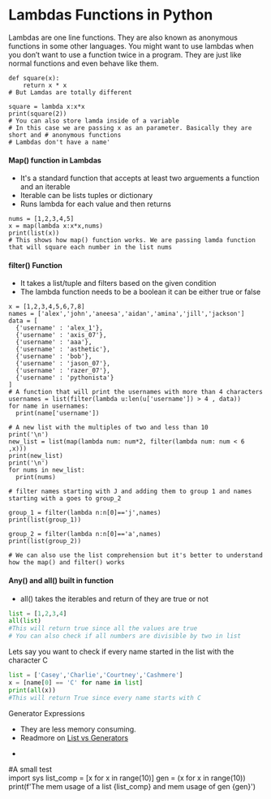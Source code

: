 # Lambdas Functions in Python
Lambdas are one line functions. They are also known as anonymous functions in some other languages. You might want to use lambdas when you don’t want to use a function twice in a program. They are just like normal functions and even behave like them.

```python3
def square(x):
    return x * x
# But Lamdas are totally different

square = lambda x:x*x
print(square(2))
# You can also store lamda inside of a variable
# In this case we are passing x as an parameter. Basically they are short and # anonymous functions
# Lambdas don't have a name'
```

#### Map() function in Lambdas
* It's a standard function that accepts at least two arguements a function and an iterable
* Iterable can be lists tuples or dictionary
* Runs lambda for each value and then returns
```python3
nums = [1,2,3,4,5]
x = map(lambda x:x*x,nums)
print(list(x))
# This shows how map() function works. We are passing lamda function that will square each number in the list nums
```

#### filter() Function
* It takes a list/tuple and filters based on the given condition
* The lambda function needs to be a boolean it can be either true or false
```python3
x = [1,2,3,4,5,6,7,8]
names = ['alex','john','aneesa','aidan','amina','jill','jackson']
data = [
  {'username' : 'alex_1'},
  {'username' : 'axis_07'},
  {'username' : 'aaa'},
  {'username' : 'asthetic'},
  {'username' : 'bob'},
  {'username' : 'jason_07'},
  {'username' : 'razer_07'},
  {'username' : 'pythonista'}
]
# A function that will print the usernames with more than 4 characters
usernames = list(filter(lambda u:len(u['username']) > 4 , data))
for name in usernames:
  print(name['username'])

# A new list with the multiples of two and less than 10
print('\n')
new_list = list(map(lambda num: num*2, filter(lambda num: num < 6   ,x)))
print(new_list)
print('\n')
for nums in new_list:
  print(nums)

# filter names starting with J and adding them to group 1 and names starting with a goes to group_2

group_1 = filter(lambda n:n[0]=='j',names)
print(list(group_1))

group_2 = filter(lambda n:n[0]=='a',names)
print(list(group_2))

# We can also use the list comprehension but it's better to understand how the map() and filter() works
```

#### Any() and all() built in function
* all() takes the iterables and return of they are true or not
```python
list = [1,2,3,4]
all(list)
#This will return true since all the values are true
# You can also check if all numbers are divisible by two in list
```

Lets say you want to check if every name started in the list with the character C

```python
list = ['Casey','Charlie','Courtney','Cashmere']
x = [name[0] == 'C' for name in list]
print(all(x))
#This will return True since every name starts with C
```

Generator Expressions
- They are less memory consuming.
- Readmore on [List vs Generators](https://stackoverflow.com/questions/47789/generator-expressions-vs-list-comprehension)
- ```python
#A small test \
import sys
list_comp = [x for x in range(10)]
gen = (x for x in range(10))
print(f'The mem usage of a list {list_comp} and mem usage of gen {gen}')
```
